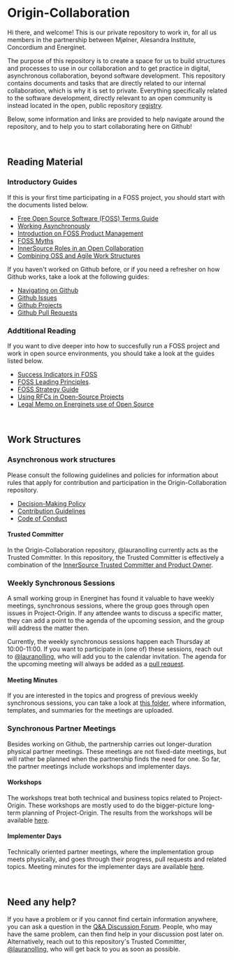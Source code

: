 # Origin-Collaboration
Hi there, and welcome! This is our private repository to work in, for all us members in the partnership between Mjølner, Alesandra Institute, Concordium and Energinet.

The purpose of this repository is to create a space for us to build structures and processes to use in our collaboration and to get practice in digital, asynchronous collaboration, beyond software development. This repository contains documents and tasks that are directly related to our internal collaboration, which is why it is set to private. Everything specifically related to the software development, directly relevant to an open community is instead located in the open, public repository [registry](https://github.com/project-origin/registry). 

Below, some information and links are provided to help navigate around the repository, and to help you to start collaborating here on Github!


&nbsp;

## Reading Material 

### Introductory Guides
If this is your first time participating in a FOSS project, you should start with the documents listed below. 

- [Free Open Source Software (FOSS) Terms Guide](https://github.com/project-origin/origin-collaboration/blob/main/docs/introductory/FOSS-terms-guide/01-FOSS-Terms-Intro-TOC.md)
- [Working Asynchronously](https://github.com/project-origin/origin-collaboration/blob/main/docs/introductory/acting_in_asynchronous_environments.md)
- [Introduction on FOSS Product Management](https://github.com/project-origin/origin-collaboration/blob/main/docs/introductory/introsuggestions-fosspm.md)
- [FOSS Myths](https://github.com/project-origin/origin-collaboration/blob/main/docs/introductory/foss-myths.md)
- [InnerSource Roles in an Open Collaboration](https://github.com/project-origin/origin-collaboration/blob/main/docs/introductory/innersource-short-role-descriptions.md)
- [Combining OSS and Agile Work Structures](https://github.com/project-origin/origin-collaboration/blob/main/docs/introductory/integrating-oss-and-agile.md)


If you haven't worked on Github before, or if you need a refresher on how Github works, take a look at the following guides:

- [Navigating on Github](https://github.com/project-origin/origin-collaboration/blob/main/docs/github_guides/navigation.md)
- [Github Issues](https://github.com/project-origin/origin-collaboration/blob/main/docs/github_guides/issue_trackers.md)
- [Github Projects](https://github.com/project-origin/origin-collaboration/blob/main/docs/github_guides/projects.md)
- [Github Pull Requests](https://github.com/project-origin/origin-collaboration/blob/main/docs/github_guides/pull_requests.md)

### Addtitional Reading 
If you want to dive deeper into how to succesfully run a FOSS project and work in open source environments, you should take a look at the guides listed below.

- [Success Indicators in FOSS](https://github.com/project-origin/origin-collaboration/blob/main/docs/additional_reading/FOSS-common-success-criteria.md)
- [FOSS Leading Principles](https://github.com/project-origin/origin-collaboration/blob/main/docs/additional_reading/leading-principles.md). 
- [FOSS Strategy Guide](https://github.com/project-origin/origin-collaboration/blob/main/docs/additional_reading/07-FOSS-Terms-Intro-FOSS-strategy.md)
- [Using RFCs in Open-Source Projects](https://github.com/project-origin/origin-collaboration/blob/main/docs/additional_reading/rfc.md)
- [Legal Memo on Energinets use of Open Source](https://github.com/project-origin/origin-collaboration/blob/main/docs/additional_reading/legal_memo/legal_memo_README.md)


&nbsp;

## Work Structures 

### Asynchronous work structures
Please consult the following guidelines and policies for information about rules that apply for contribution and participation in the Origin-Collaboration repository. 

- [Decision-Making Policy](docs/work_structures/decision_making_policy.md) 
- [Contribution Guidelines](docs/work_structures/contribution_guidelines.md)
- [Code of Conduct](https://github.com/project-origin/.github/blob/main/CODE_OF_CONDUCT.md)

#### Trusted Committer
In the Origin-Collaboration repository, @lauranolling currently acts as the Trusted Committer. In this repository, the Trusted Committer is effectively a combination of the [InnerSource Trusted Committer and Product Owner](https://github.com/project-origin/origin-collaboration/blob/main/docs/introductory/innersource-short-role-descriptions.md). 

### Weekly Synchronous Sessions
A small working group in Energinet has found it valuable to have weekly meetings, synchronous sessions, where the group goes through open issues in Project-Origin. If any attendee wants to discuss a specific matter, they can add a point to the agenda of the upcoming session, and the group will address the matter then. 

Currently, the weekly synchronous sessions happen each Thursday at 10:00-11:00. If you want to participate in (one of) these sessions, reach out to [@lauranolling](mailto:lau@energinet.dk), who will add you to the calendar invitation. The agenda for the upcoming meeting will always be added as a [pull request](https://github.com/project-origin/origin-collaboration/pulls). 

#### Meeting Minutes
If you are interested in the topics and progress of previous weekly synchronous sessions, you can take a look at [this folder](https://github.com/project-origin/origin-collaboration/tree/main/meetings), where information, templates, and summaries for the meetings are uploaded.

### Synchronous Partner Meetings
Besides working on Github, the partnership carries out longer-duration physical partner meetings. These meetings are not fixed-date meetings, but will rather be planned when the partnership finds the need for one. So far, the partner meetings include workshops and implementer days. 

#### Workshops
The workshops treat both technical and business topics related to Project-Origin. These workshops are mostly used to do the bigger-picture long-term planning of Project-Origin. The results from the workshops will be available [here](https://github.com/project-origin/origin-collaboration-workshops). 

#### Implementer Days
Technically oriented partner meetings, where the implementation group meets physically, and goes through their progress, pull requests and related topics. Meeting minutes for the implementer days are available [here](https://github.com/project-origin/registry/tree/main/meeting_minutes).

&nbsp;

## Need any help? 
If you have a problem or if you cannot find certain information anywhere, you can ask a question in the [Q&A Discussion Forum](https://github.com/project-origin/origin-collaboration/discussions/categories/q-a). People, who may have the same problem, can then find help in your discussion post later on. Alternatively, reach out to this repository's Trusted Committer, [@lauranolling](mailto:lau@energinet.dk), who will get back to you as soon as possible. 

